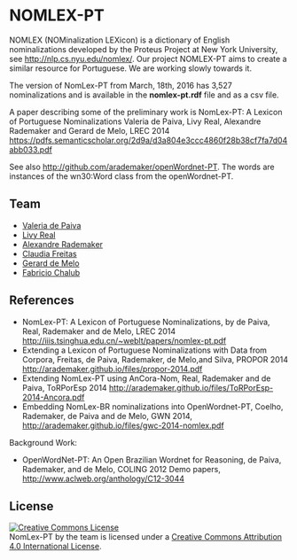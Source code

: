 
# NOMLEX-PT

NOMLEX (NOMinalization LEXicon) is a dictionary of English
nominalizations developed by the Proteus Project at New York
University, see http://nlp.cs.nyu.edu/nomlex/. 
Our project NOMLEX-PT aims to create a similar resource
for Portuguese. We are working slowly towards it.

The  version of NomLex-PT from  March, 18th, 2016 has 3,527 nominalizations and is available in the
**nomlex-pt.rdf** file and as a csv file. 

A paper describing some of the preliminary work is 
NomLex-PT: A Lexicon of Portuguese Nominalizations
Valeria de Paiva, Livy Real, Alexandre Rademaker and Gerard de Melo,
LREC 2014  https://pdfs.semanticscholar.org/2d9a/d3a804e3ccc4860f28b38cf7fa7d04abb033.pdf

See also http://github.com/arademaker/openWordnet-PT. The words are
instances of the wn30:Word class from the openWordnet-PT.

## Team

- [Valeria de Paiva](http://vcvpaiva.github.io/)
- [Livy Real](http://livyreal.com)
- [Alexandre Rademaker](http://arademaker.github.io)
- [Claudia Freitas](http://www.letras.puc-rio.br/pag_profs/professores_mariaclaudiafreitas.php)
- [Gerard de Melo](http://demelo.org)
- [Fabricio Chalub](https://github.com/fcbr)



## References

-  NomLex-PT: A Lexicon of Portuguese Nominalizations, by de Paiva, Real, Rademaker and de Melo, LREC 2014 http://iiis.tsinghua.edu.cn/~weblt/papers/nomlex-pt.pdf
-  Extending a Lexicon of Portuguese Nominalizations with Data from Corpora, Freitas, de Paiva, Rademaker, de Melo,and Silva, PROPOR 2014 http://arademaker.github.io/files/propor-2014.pdf
-  Extending NomLex-PT using AnCora-Nom, Real, Rademaker and de Paiva, ToRPorEsp 2014 http://arademaker.github.io/files/ToRPorEsp-2014-Ancora.pdf
-  Embedding NomLex-BR nominalizations into OpenWordnet-PT, Coelho, Rademaker, de Paiva and de Melo, GWN 2014, http://arademaker.github.io/files/gwc-2014-nomlex.pdf
  
Background Work:
-  OpenWordNet-PT: An Open Brazilian Wordnet for Reasoning, de Paiva, Rademaker, and de Melo, COLING 2012 Demo papers, http://www.aclweb.org/anthology/C12-3044



## License

<p><a rel="license" href="http://creativecommons.org/licenses/by/4.0/"><img alt="Creative Commons License" style="border-width:0" src="http://i.creativecommons.org/l/by/4.0/88x31.png" /></a><br /><span xmlns:dct="http://purl.org/dc/terms/" href="http://purl.org/dc/dcmitype/Dataset" property="dct:title" rel="dct:type">NomLex-PT</span> by  the team   is licensed under a <a rel="license" href="http://creativecommons.org/licenses/by/4.0/">Creative Commons Attribution 4.0 International License</a>.<br />

